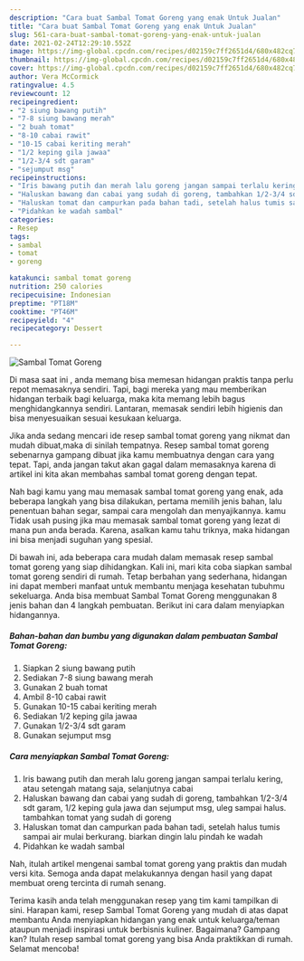 ```yaml
---
description: "Cara buat Sambal Tomat Goreng yang enak Untuk Jualan"
title: "Cara buat Sambal Tomat Goreng yang enak Untuk Jualan"
slug: 561-cara-buat-sambal-tomat-goreng-yang-enak-untuk-jualan
date: 2021-02-24T12:29:10.552Z
image: https://img-global.cpcdn.com/recipes/d02159c7ff2651d4/680x482cq70/sambal-tomat-goreng-foto-resep-utama.jpg
thumbnail: https://img-global.cpcdn.com/recipes/d02159c7ff2651d4/680x482cq70/sambal-tomat-goreng-foto-resep-utama.jpg
cover: https://img-global.cpcdn.com/recipes/d02159c7ff2651d4/680x482cq70/sambal-tomat-goreng-foto-resep-utama.jpg
author: Vera McCormick
ratingvalue: 4.5
reviewcount: 12
recipeingredient:
- "2 siung bawang putih"
- "7-8 siung bawang merah"
- "2 buah tomat"
- "8-10 cabai rawit"
- "10-15 cabai keriting merah"
- "1/2 keping gila jawaa"
- "1/2-3/4 sdt garam"
- "sejumput msg"
recipeinstructions:
- "Iris bawang putih dan merah lalu goreng jangan sampai terlalu kering, atau setengah matang saja, selanjutnya cabai"
- "Haluskan bawang dan cabai yang sudah di goreng, tambahkan 1/2-3/4 sdt garam, 1/2 keping gula jawa dan sejumput msg, uleg sampai halus. tambahkan tomat yang sudah di goreng"
- "Haluskan tomat dan campurkan pada bahan tadi, setelah halus tumis sampai air mulai berkurang. biarkan dingin lalu pindah ke wadah"
- "Pidahkan ke wadah sambal"
categories:
- Resep
tags:
- sambal
- tomat
- goreng

katakunci: sambal tomat goreng 
nutrition: 250 calories
recipecuisine: Indonesian
preptime: "PT18M"
cooktime: "PT46M"
recipeyield: "4"
recipecategory: Dessert

---
```



![Sambal Tomat Goreng](https://img-global.cpcdn.com/recipes/d02159c7ff2651d4/680x482cq70/sambal-tomat-goreng-foto-resep-utama.jpg)

Di masa  saat ini , anda memang bisa memesan hidangan praktis tanpa perlu repot memasaknya sendiri. Tapi, bagi mereka yang mau memberikan hidangan terbaik bagi keluarga, maka kita memang lebih bagus menghidangkannya sendiri. Lantaran, memasak sendiri lebih higienis dan bisa menyesuaikan sesuai kesukaan keluarga.

Jika anda sedang mencari ide resep sambal tomat goreng yang nikmat dan mudah dibuat,maka di sinilah tempatnya. Resep sambal tomat goreng  sebenarnya gampang dibuat jika kamu membuatnya dengan cara yang tepat. Tapi, anda jangan takut akan gagal dalam memasaknya 
karena di artikel ini kita akan membahas sambal tomat goreng dengan tepat.  



Nah bagi kamu yang mau memasak sambal tomat goreng yang enak, ada beberapa langkah yang bisa dilakukan, pertama memilih jenis bahan, lalu penentuan bahan segar, sampai cara mengolah dan menyajikannya. kamu Tidak usah pusing jika mau memasak sambal tomat goreng yang lezat di mana pun anda berada. Karena, asalkan kamu  tahu triknya, maka hidangan ini bisa menjadi suguhan yang spesial.

Di bawah ini, ada beberapa cara mudah dalam memasak resep sambal tomat goreng yang siap dihidangkan. Kali ini, mari kita coba siapkan sambal tomat goreng sendiri di rumah. Tetap berbahan yang sederhana, hidangan ini dapat memberi manfaat untuk membantu menjaga kesehatan tubuhmu sekeluarga. Anda bisa membuat Sambal Tomat Goreng menggunakan 8 jenis bahan dan 4 langkah pembuatan. Berikut ini cara dalam menyiapkan hidangannya.

<!--inarticleads1-->

##### Bahan-bahan dan bumbu yang digunakan dalam pembuatan Sambal Tomat Goreng:

1. Siapkan 2 siung bawang putih
1. Sediakan 7-8 siung bawang merah
1. Gunakan 2 buah tomat
1. Ambil 8-10 cabai rawit
1. Gunakan 10-15 cabai keriting merah
1. Sediakan 1/2 keping gila jawaa
1. Gunakan 1/2-3/4 sdt garam
1. Gunakan sejumput msg




<!--inarticleads2-->

##### Cara menyiapkan Sambal Tomat Goreng:

1. Iris bawang putih dan merah lalu goreng jangan sampai terlalu kering, atau setengah matang saja, selanjutnya cabai
1. Haluskan bawang dan cabai yang sudah di goreng, tambahkan 1/2-3/4 sdt garam, 1/2 keping gula jawa dan sejumput msg, uleg sampai halus. tambahkan tomat yang sudah di goreng
1. Haluskan tomat dan campurkan pada bahan tadi, setelah halus tumis sampai air mulai berkurang. biarkan dingin lalu pindah ke wadah
1. Pidahkan ke wadah sambal




Nah, itulah artikel mengenai  sambal tomat goreng  yang praktis dan mudah versi kita. Semoga anda dapat melakukannya dengan hasil yang dapat membuat oreng tercinta di rumah senang. 

Terima kasih anda telah menggunakan resep yang tim kami tampilkan di sini. Harapan kami, resep  Sambal Tomat Goreng yang mudah di atas dapat membantu Anda menyiapkan hidangan yang enak untuk keluarga/teman ataupun menjadi inspirasi untuk berbisnis kuliner. Bagaimana? Gampang kan? Itulah resep sambal tomat goreng yang bisa Anda praktikkan di rumah. Selamat mencoba!

